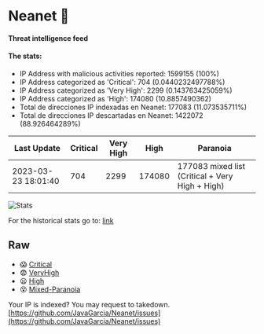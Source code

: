 # Neanet :hocho:
#### Threat intelligence feed
#### The stats:

- IP Address with malicious activities reported: 1599155 (100%)
- IP Address categorized as 'Critical':  704 (0.0440232497788%)
- IP Address categorized as 'Very High':  2299 (0.143763425059%)
- IP Address categorized as 'High':  174080 (10.8857490362)
- Total de direcciones IP indexadas en Neanet:  177083 (11.073535711%)
- Total de direcciones IP descartadas en Neanet:  1422072 (88.926464289%)

| Last Update | Critical | Very High | High | Paranoia |
| --- | --- | --- | --- | --- |
| 2023-03-23 18:01:40 | 704 | 2299 | 174080 | 177083 mixed list (Critical + Very High + High)|

![Stats](https://docs.google.com/spreadsheets/d/e/2PACX-1vSnaNMIXVabIpDJjufMlzH7poXnshF3mgd8Is1g9ytUEzVsP5my4Trn8f-xkoLLQ38xpL3HtmUexLo6/pubchart?oid=501124687&format=image)

For the historical stats go to: [link](/stats.csv)
## Raw
- :scream: [Critical](https://raw.githubusercontent.com/JavaGarcia/Neanet/master/blacklists/neanet_critical.txt)
- :fearful: [VeryHigh](https://raw.githubusercontent.com/JavaGarcia/Neanet/master/blacklists/neanet_veryHigh.txtt)
- :frowning: [High](https://raw.githubusercontent.com/JavaGarcia/Neanet/master/blacklists/neanet_high.txt)
- :dizzy_face: [Mixed-Paranoia](https://raw.githubusercontent.com/JavaGarcia/Neanet/master/blacklists/neanet_all.txt)


Your IP is indexed? You may request to takedown. [https://github.com/JavaGarcia/Neanet/issues](https://github.com/JavaGarcia/Neanet/issues)























































































































































































































































































































































































































































































































































































































































































































































































































































































































































































































































































































































































































































































































































































































































































































































































































































































































































































































































































































































































































































































































































































































































































































































































































































































































































































































































































































































































































































































































































































































































































































































































































































































































































































































































































































































































































































































































































































































































































































































































































































































































































































































































































































































































































































































































































































































































































































































































































































































































































































































































































































































































































































































































































































































































































































































































































































































































































































































































































































































































































































































































































































































































































































































































































































































































































































































































































































































































































































































































































































































































































































































































































































































































































































































































































































































































































































































































































































































































































































































































































































































































































































































































































































































































































































































































































































































































































































































































































































































































































































































































































































































































































































































































































































































































































































































































































































































































































































































































































































































































































































































































































































































































































